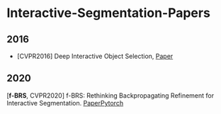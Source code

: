 # Interactive-Segmentation-Papers

## 2016
- [CVPR2016] Deep Interactive Object Selection, [Paper](https://openaccess.thecvf.com/content_cvpr_2016/papers/Xu_Deep_Interactive_Object_CVPR_2016_paper.pdf)

## 2020
[**f-BRS**, CVPR2020] f-BRS: Rethinking Backpropagating Refinement for Interactive Segmentation. [Paper](https://arxiv.org/abs/2001.10331)[Pytorch](https://github.com/saic-vul/fbrs_interactive_segmentation/tree/master)

